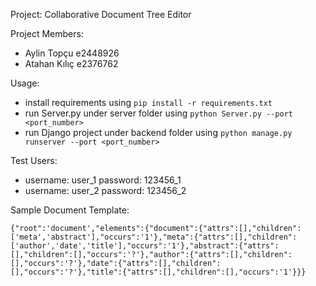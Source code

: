 Project: Collaborative Document Tree Editor

Project Members:

- Aylin Topçu e2448926
- Atahan Kılıç e2376762

Usage:
- install requirements using `pip install -r requirements.txt`
- run Server.py under server folder using `python Server.py --port <port_number>`
- run Django project under backend folder using `python manage.py runserver --port <port_number>`

Test Users:
- username: user_1 password: 123456_1
- username: user_2 password: 123456_2

Sample Document Template:
```
{"root":'document',"elements":{"document":{"attrs":[],"children":['meta','abstract'],"occurs":'1'},"meta":{"attrs":[],"children":['author','date','title'],"occurs":'1'},"abstract":{"attrs":[],"children":[],"occurs":'?'},"author":{"attrs":[],"children":[],"occurs":'?'},"date":{"attrs":[],"children":[],"occurs":'?'},"title":{"attrs":[],"children":[],"occurs":'1'}}}
```